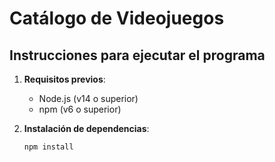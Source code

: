 # Catálogo de Videojuegos

## Instrucciones para ejecutar el programa

1. **Requisitos previos**:
   - Node.js (v14 o superior)
   - npm (v6 o superior)

2. **Instalación de dependencias**:
   ```bash
   npm install